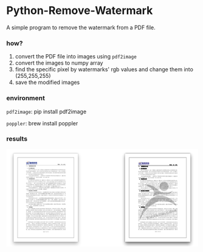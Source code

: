 # Python-Remove-Watermark
A simple program to remove the watermark from a PDF file. 


### how?

1. convert the PDF file into images using `pdf2image`
2. convert the images to numpy array
3. find the specific pixel by watermarks' rgb values and change them into (255,255,255)
4. save the modified images


### environment
`pdf2image`: pip install pdf2image

`poppler`: brew install poppler


### results
![image](./result.png)